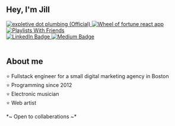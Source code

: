 <div id="header">

## Hey, I'm Jill 

<div id="badges">
  <a href="https://expletive.plumbing" target="_blank">
    <img src="https://img.shields.io/badge/Expletive.Plumbing-lightpink?style=for-the-badge" alt="expletive dot plumbing (Official)"/>
  </a>
  <a href="https://jillii.github.io/guess-the-phrase/" target="_blank">
    <img src="https://img.shields.io/badge/Guess%20The%20Phrase-coral?style=for-the-badge" alt="Wheel of fortune react app"/>
  </a>
  <a href="https://playlistswithfriends.app/" target="_blank">
    <img src="https://img.shields.io/badge/Playlists%20With%20Friends%20(WIP)-navy?style=for-the-badge" alt="Playlists With Friends"/>
  </a>
</div>
<div id="socials">
  <a href="https://www.linkedin.com/in/jillianhoenig/" target="_blank">
    <img src="https://img.shields.io/badge/LinkedIn-blue?style=for-the-badge&logo=linkedin&logoColor=white" alt="LinkedIn Badge"/>
  </a>
  <a href="https://medium.com/@jillii" target="_blank">
    <img src="https://img.shields.io/badge/Medium-black?style=for-the-badge&logo=medium&logoColor=white" alt="Medium Badge"/>
  </a>
</div>
<br>
<img src="https://komarev.com/ghpvc/?username=your-github-username&style=flat-square&color=blue" alt=""/>
</div>
<div>
  
## About me <br>
  
⭐ Fullstack engineer for a small digital marketing agency in Boston<br>
⭐ Programming since 2012<br>
⭐ Electronic musician<br>
⭐ Web artist<br>
</div>

\*\~ Open to collaberations \~\*

</div>

